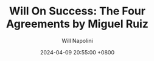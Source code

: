 ---
title: "Will On Success: The Four Agreements by Miguel Ruiz"
author: Will Napolini
date: 2024-04-09 20:55:00 +0800
categories: [Mindset, Book-summaries]
tags:
  [
    the-four-agreements,
    4-agreements,
    miguel-ruiz,
    personal-growth,
    self-help,
    spirituality,
    emotional-freedom,
    inner-peace,
    personal-transformation,
    ancient-wisdom,
    mindfulness,
    overcoming-limiting-beliefs,
    authenticity,
    personal-responsibility,
    self-awareness,
    emotional-intelligence,
    relationships,
    traditional-teachings,
    self-discipline
  ]
image: https://pbs.twimg.com/media/GO2AS5JWEAAcsY2?format=jpg&name=large
alt: "Will On Success: The Four Agreements by Miguel Ruiz"
fallback:
  -
  # Replace with the URL of your backup image
  -
  # Replace with the URL of your backup image
---